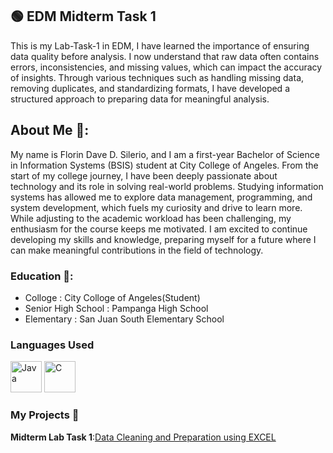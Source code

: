 ## 🟢 EDM Midterm Task 1

This is my Lab-Task-1 in EDM, I have learned the importance of ensuring data quality before analysis. I now understand that raw data often contains errors, inconsistencies, and missing values, which can impact the accuracy of insights. Through various techniques such as handling missing data, removing duplicates, and standardizing formats, I have developed a structured approach to preparing data for meaningful analysis.

## About Me  📖:
My name is Florin Dave D. Silerio, and I am a first-year Bachelor of Science in Information Systems (BSIS) student at City College of Angeles. From the start of my college journey, I have been deeply passionate about technology and its role in solving real-world problems. Studying information systems has allowed me to explore data management, programming, and system development, which fuels my curiosity and drive to learn more. While adjusting to the academic workload has been challenging, my enthusiasm for the course keeps me motivated. I am excited to continue developing my skills and knowledge, preparing myself for a future where I can make meaningful contributions in the field of technology.

### Education 🏫:
- Colloge : City Colloge of Angeles(Student)
- Senior High School : Pampanga High School
- Elementary : San Juan South Elementary School

### Languages Used
<img src="https://cdn.jsdelivr.net/gh/devicons/devicon/icons/java/java-original.svg" alt="Java" width="50" height="50"/>
<img src="https://cdn.jsdelivr.net/gh/devicons/devicon/icons/c/c-original.svg" alt="C" width="50" height="50"/>

### My Projects 🚀
**Midterm Lab Task 1**:[Data Cleaning and Preparation using EXCEL](https://github.com/silerio06/EDM-Portfolio-Dave/tree/main/Midterm%20Task%201)





